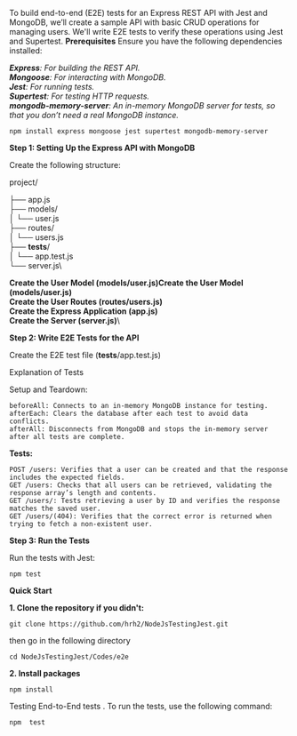 To build end-to-end (E2E) tests for an Express REST API with Jest and MongoDB, we’ll create a sample API with basic CRUD operations for managing users. We'll write E2E tests to verify these operations using Jest and Supertest.
**Prerequisites**
Ensure you have the following dependencies installed:

_**Express**: For building the REST API._\
_**Mongoose**: For interacting with MongoDB._\
_**Jest**: For running tests._\
_**Supertest**: For testing HTTP requests._\
_**mongodb-memory-server**: An in-memory MongoDB server for tests, so that you don’t need a real MongoDB instance._

    npm install express mongoose jest supertest mongodb-memory-server

**Step 1: Setting Up the Express API with MongoDB**

Create the following structure:

project/

├── app.js\
├── models/\
│   └── user.js\
├── routes/\
│   └── users.js\
├── __tests__/\
│   └── app.test.js\
└── server.js\

**Create the User Model (models/user.js)Create the User Model (models/user.js)**\
**Create the User Routes (routes/users.js)**\
**Create the Express Application (app.js)**\
**Create the Server (server.js)**\

**Step 2: Write E2E Tests for the API**

Create the E2E test file (__tests__/app.test.js)

Explanation of Tests

Setup and Teardown:

    beforeAll: Connects to an in-memory MongoDB instance for testing.
    afterEach: Clears the database after each test to avoid data conflicts.
    afterAll: Disconnects from MongoDB and stops the in-memory server after all tests are complete.
**Tests:**

    POST /users: Verifies that a user can be created and that the response includes the expected fields.
    GET /users: Checks that all users can be retrieved, validating the response array’s length and contents.
    GET /users/: Tests retrieving a user by ID and verifies the response matches the saved user.
    GET /users/(404): Verifies that the correct error is returned when trying to fetch a non-existent user.
**Step 3: Run the Tests**

Run the tests with Jest:

    npm test

**Quick Start**

**1. Clone the repository if you didn't:**

    git clone https://github.com/hrh2/NodeJsTestingJest.git
then go in the following directory

    cd NodeJsTestingJest/Codes/e2e



**2. Install packages**

    npm install

Testing
End-to-End tests  . To run the tests, use the following command:

    npm  test
